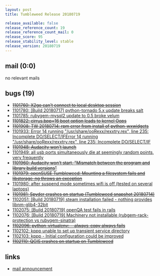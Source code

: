```yaml
---
layout: post
title: Tumbleweed Release 20180719

release_available: false
release_reference_count: 19
release_reference_count_mail: 0
release_score: 95
release_stability_level: stable
release_version: 20180719
---
```


## mail (0:0)

no relevant mails

## bugs (19)

<!--more-->

- ~~[1101760: X2go can't connect to local desktop session](https://bugzilla.opensuse.org/show_bug.cgi?id=1101760)~~
- [1101780: \[Build 20180717\] python-tornado 5.x update breaks salt](https://bugzilla.opensuse.org/show_bug.cgi?id=1101780)
- [1101785: rubygem-mysql2 update to 0.5 broke velum](https://bugzilla.opensuse.org/show_bug.cgi?id=1101785)
- ~~[1101822: cirrus.bpp=16 boot option leads to kernel Oops](https://bugzilla.opensuse.org/show_bug.cgi?id=1101822)~~
- ~~[1101908: TW 20180714: rpm error from install of python-wxwidgets](https://bugzilla.opensuse.org/show_bug.cgi?id=1101908)~~
- [1101933: Error 14 running "/usr/share/ooRexx/rexxtry.rex", line 235: Incomplete DO/SELECT/IFError 14 running "/usr/share/ooRexx/rexxtry.rex", line 235: Incomplete DO/SELECT/IF](https://bugzilla.opensuse.org/show_bug.cgi?id=1101933)
- ~~[1101948: Audacity won't launch](https://bugzilla.opensuse.org/show_bug.cgi?id=1101948)~~
- [1101949: all usb ports simultaneously die at seemingly random points, very frequently](https://bugzilla.opensuse.org/show_bug.cgi?id=1101949)
- ~~[1101960: Audacity won't start, "Mismatch between the program and library build versions"](https://bugzilla.opensuse.org/show_bug.cgi?id=1101960)~~
- ~~[1101979: openSUSE Tumbleweed: Mounting a filesystem fails and libstorage-ng throws an exception](https://bugzilla.opensuse.org/show_bug.cgi?id=1101979)~~
- [1101980: after suspend mode sometimes wifi is off (tested on several laptops)](https://bugzilla.opensuse.org/show_bug.cgi?id=1101980)
- ~~[1101981: Spyder crashes on startup (Tumbleweed snapshot 20180714)](https://bugzilla.opensuse.org/show_bug.cgi?id=1101981)~~
- [1102051: \[Build 20180719\] steam installation failed - nothing provides libnm-glib4-32bit](https://bugzilla.opensuse.org/show_bug.cgi?id=1102051)
- [1102075: \[Build 20180719\] openQA test fails in rails](https://bugzilla.opensuse.org/show_bug.cgi?id=1102075)
- [1102076: \[Build 20180719\] Machinery not installable (rubgem-rack-protection vs rubygem-sinatra)](https://bugzilla.opensuse.org/show_bug.cgi?id=1102076)
- ~~[1102096: python-virtualenv:  --always-copy always fails](https://bugzilla.opensuse.org/show_bug.cgi?id=1102096)~~
- [1102102: kppp unable to set up transient service directory](https://bugzilla.opensuse.org/show_bug.cgi?id=1102102)
- [1102103: kppp - Initial configuration could be improved](https://bugzilla.opensuse.org/show_bug.cgi?id=1102103)
- ~~[1102110: QGIS crashes on startup on Tumbleweed](https://bugzilla.opensuse.org/show_bug.cgi?id=1102110)~~



## links

- [mail announcement](https://lists.opensuse.org/opensuse-factory/2018-07/msg00147.html)
